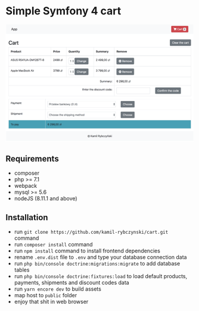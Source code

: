 # Simple Symfony 4 cart

![](./docs/preview.png)

## Requirements

- composer
- php >= 7.1
- webpack
- mysql >= 5.6
- nodeJS (8.11.1 and above)

## Installation

- run `git clone https://github.com/kamil-rybczynski/cart.git` command
- run `composer install` command
- run `npm install` command to install frontend dependencies
- rename `.env.dist` file to `.env` and type your database connection data
- run `php bin/console doctrine:migrations:migrate` to add database tables
- run `php bin/console doctrine:fixtures:load` to load default products, payments, shipments and discount codes data
- run `yarn encore dev` to build assets
- map host to `public` folder
- enjoy that shit in web browser

